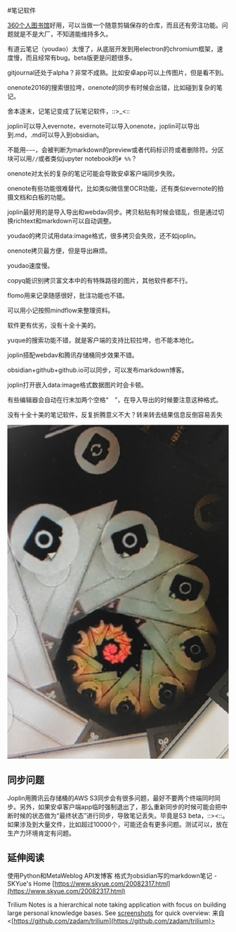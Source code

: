 #笔记软件

[360个人图书馆](http://360doc.com)好用，可以当做一个随意剪辑保存的仓库，而且还有旁注功能。问题就是不是大厂，不知道能维持多久。

有道云笔记（youdao）太慢了，从底层开发到用electron的chromium框架，速度慢，而且经常有bug。beta版更是问题很多。

gitjournal还处于alpha？非常不成熟。比如安卓app可以上传图片，但是看不到。

onenote2016的搜索很拉垮，onenote的同步有时候会出错，比如碰到复杂的笔记。

舍本逐末，记笔记变成了玩笔记软件，::>_<::

joplin可以导入evernote，evernote可以导入onenote，joplin可以导出到.md，.md可以导入到obsidian。

不能用`~~~`，会被判断为markdown的preview或者代码标识符或者删除符。分区块可以用`//`或者类似jupyter notebook的`# %%`？

onenote对太长的复杂的笔记可能会导致安卓客户端同步失败。

onenote有些功能很难替代，比如类似微信里OCR功能，还有类似evernote的拍摄文档和白板的功能。

joplin最好用的是导入导出和webdav同步。拷贝粘贴有时候会错乱，但是通过切换richtext和markdown可以自动调整。

youdao的拷贝试用data:image格式，很多拷贝会失败，还不如joplin。

onenote拷贝最方便，但是导出麻烦。

youdao速度慢。

copyq能识别拷贝富文本中的有特殊路径的图片，其他软件都不行。

flomo用来记录随感很好，批注功能也不错。

可以用小记按照mindflow来整理资料。

软件更有优劣，没有十全十美的。

yuque的搜索功能不错，就是客户端的支持比较拉垮，也不能本地化。

joplin搭配webdav和腾讯存储桶同步效果不错。

obsidian+github+github.io可以同步，可以发布markdown博客。

joplin打开嵌入data:image格式数据图片时会卡顿。

有些编辑器会自动在行末加两个空格“`  `”，在导入导出的时候要注意这种格式。

没有十全十美的笔记软件，反复折腾意义不大？转来转去结果信息反倒容易丢失

![自指分形图](/images/mmexport1640057557456.jpg)


## 同步问题
Joplin用腾讯云存储桶的AWS S3同步会有很多问题，最好不要两个终端同时同步。另外，如果安卓客户端app临时强制退出了，那么重新同步的时候可能会把中断时候的状态做为“最终状态”进行同步，导致笔记丢失。毕竟是S3 beta，::><::。如果涉及到大量文件，比如超过10000个，可能还会有更多问题。测试可以，放在生产力环境肯定有问题。

## 延伸阅读
使用Python和MetaWeblog API发博客 格式为obsidian写的markdown笔记 - SKYue's Home
[https://www.skyue.com/20082317.html](https://www.skyue.com/20082317.html)

Trilium Notes is a hierarchical note taking application with focus on building large personal knowledge bases. See [screenshots](https://github.com/zadam/trilium/wiki/Screenshot-tour) for quick overview:
来自 <[https://github.com/zadam/trilium](https://github.com/zadam/trilium)>

